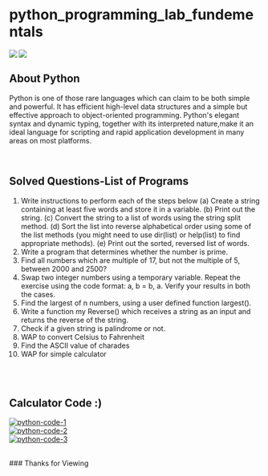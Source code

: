 # python_programming_lab_fundementals

<img align="left" src="https://img.icons8.com/color-glass/200/000000/python.png"/>

<img align="center" src="https://img.icons8.com/color/200/000000/pycharm.png"/>

## About Python 

Python is one of those rare languages which can claim to be both simple and powerful.
It has efficient high-level data structures and a simple but effective approach to object-oriented programming. Python's elegant syntax and dynamic typing, 
together with its interpreted nature,make it an ideal language for scripting and rapid application development in many areas on most platforms.

<br/>

## Solved Questions-List of Programs

1. Write instructions to perform each of the steps below
(a) Create a string containing at least five words and store it in a variable.
(b) Print out the string.
(c) Convert the string to a list of words using the string split method.
(d) Sort the list into reverse alphabetical order using some of the list
methods (you might need to use dir(list) or help(list) to find appropriate
methods).
(e) Print out the sorted, reversed list of words.
2. Write a program that determines whether the number is prime.
3. Find all numbers which are multiple of 17, but not the multiple of 5, between
   2000 and 2500?
4. Swap two integer numbers using a temporary variable. Repeat the exercise
   using the code format: a, b = b, a. Verify your results in both the cases.
5. Find the largest of n numbers, using a user defined function largest().
6. Write a function my Reverse() which receives a string as an input and returns
   the reverse of the string.
7. Check if a given string is palindrome or not.
8. WAP to convert Celsius to Fahrenheit
9. Find the ASCII value of charades
10. WAP for simple calculator 

<br/>
<br/>

## Calculator Code :)

<a href="https://github.com/geeky-auro"><img alt="python-code-1" src="http://drive.google.com/uc?id=14iARZHzqXQcAH7qwdGosPmhS3Yg_hEMo" /></a>
<br/>
<a href="https://github.com/geeky-auro"><img alt="python-code-2" src="http://drive.google.com/uc?id=1DcQdCqSzCRh0BNcWYTEEsKVdqivtUTbc" /></a>
<br/>
<a href="https://github.com/geeky-auro"><img alt="python-code-3" src="http://drive.google.com/uc?id=1Gr2dtYuIIzpWEJU-pspenb_pO0txHcV5" /></a>
<br/>


<br/>
### Thanks for Viewing


